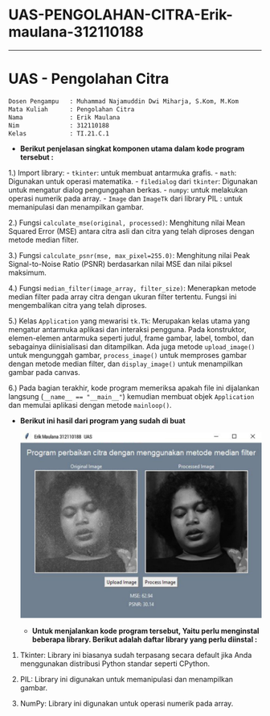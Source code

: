 # UAS-PENGOLAHAN-CITRA-Erik-maulana-312110188
---
# UAS - Pengolahan Citra
```
Dosen Pengampu   : Muhammad Najamuddin Dwi Miharja, S.Kom, M.Kom
Mata Kuliah      : Pengolahan Citra
Nama             : Erik Maulana
Nim              : 312110188
Kelas            : TI.21.C.1
```
* **Berikut penjelasan singkat komponen utama dalam kode program tersebut :**
  
1.) Import library:
    - `tkinter`: untuk membuat antarmuka grafis.
    - `math`: Digunakan untuk operasi matematika.
    - `filedialog` dari `tkinter`: Digunakan untuk mengatur dialog pengunggahan berkas.
    - `numpy`: untuk melakukan operasi numerik pada array.
    - `Image` dan `ImageTk` dari library PIL : untuk memanipulasi dan menampilkan gambar.



2.) Fungsi `calculate_mse(original, processed)`: Menghitung nilai Mean Squared Error (MSE) antara citra asli dan citra yang telah diproses dengan metode median filter.

3.) Fungsi `calculate_psnr(mse, max_pixel=255.0)`: Menghitung nilai Peak Signal-to-Noise Ratio (PSNR) berdasarkan nilai MSE dan nilai piksel maksimum.

4.) Fungsi `median_filter(image_array, filter_size)`: Menerapkan metode median filter pada array citra dengan ukuran filter tertentu. Fungsi ini mengembalikan citra yang telah diproses.

5.) Kelas `Application` yang mewarisi `tk.Tk`: Merupakan kelas utama yang mengatur antarmuka aplikasi dan interaksi pengguna. Pada konstruktor, elemen-elemen antarmuka seperti judul, frame gambar, label, tombol, dan sebagainya diinisialisasi dan ditampilkan. Ada juga metode `upload_image()` untuk mengunggah gambar, `process_image()` untuk memproses gambar dengan metode median filter, dan `display_image()` untuk menampilkan gambar pada canvas.

6.) Pada bagian terakhir, kode program memeriksa apakah file ini dijalankan langsung (`__name__ == "__main__"`) kemudian membuat objek `Application` dan memulai aplikasi dengan metode `mainloop()`.

* **Berikut ini  hasil dari program yang sudah di buat**

  ![gambar](ss1/ss1.jpg)

  * **Untuk menjalankan kode program tersebut, Yaitu perlu menginstal beberapa library. Berikut adalah daftar library yang perlu diinstal :**
  
1. Tkinter: Library ini biasanya sudah terpasang secara default jika Anda menggunakan distribusi Python standar seperti CPython.

2. PIL: Library ini digunakan untuk memanipulasi dan menampilkan gambar.
   
4. NumPy: Library ini digunakan untuk operasi numerik pada array.


